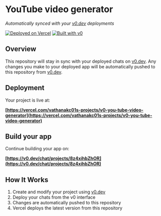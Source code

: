 # YouTube video generator

*Automatically synced with your [v0.dev](https://v0.dev) deployments*

[![Deployed on Vercel](https://img.shields.io/badge/Deployed%20on-Vercel-black?style=for-the-badge&logo=vercel)](https://vercel.com/vathanakc01s-projects/v0-you-tube-video-generator)
[![Built with v0](https://img.shields.io/badge/Built%20with-v0.dev-black?style=for-the-badge)](https://v0.dev/chat/projects/8z4xihbZhOR)

## Overview

This repository will stay in sync with your deployed chats on [v0.dev](https://v0.dev).
Any changes you make to your deployed app will be automatically pushed to this repository from [v0.dev](https://v0.dev).

## Deployment

Your project is live at:

**[https://vercel.com/vathanakc01s-projects/v0-you-tube-video-generator](https://vercel.com/vathanakc01s-projects/v0-you-tube-video-generator)**

## Build your app

Continue building your app on:

**[https://v0.dev/chat/projects/8z4xihbZhOR](https://v0.dev/chat/projects/8z4xihbZhOR)**

## How It Works

1. Create and modify your project using [v0.dev](https://v0.dev)
2. Deploy your chats from the v0 interface
3. Changes are automatically pushed to this repository
4. Vercel deploys the latest version from this repository